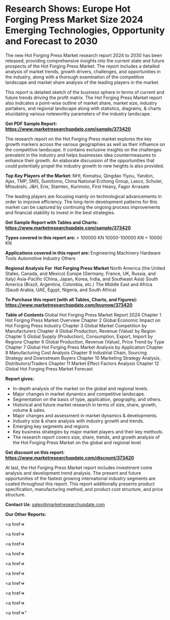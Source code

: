 # Research Shows: Europe Hot Forging Press Market Size 2024 Emerging Technologies, Opportunity and Forecast to 2030

The new Hot Forging Press Market research report 2024 to 2030 has been released, providing comprehensive insights into the current state and future prospects of the Hot Forging Press Market. The report includes a detailed analysis of market trends, growth drivers, challenges, and opportunities in the industry, along with a thorough examination of the competitive landscape and market share analysis of the leading players in the market.

This report is detailed sketch of the business sphere in terms of current and future trends driving the profit matrix. The Hot Forging Press Market report also indicates a point-wise outline of market share, market size, industry partakers, and regional landscape along with statistics, diagrams, &amp; charts elucidating various noteworthy parameters of the industry landscape.

<strong><b>Get PDF Sample Report: <a href=https://www.marketresearchupdate.com/sample/373420>https://www.marketresearchupdate.com/sample/373420</a></b></strong>

The research report on the Hot Forging Press market explores the key growth markers across the various geographies as well as their influence on the competitive landscape. It contains exclusive insights on the challenges prevalent in the industry and helps businesses idea countermeasures to enhance their growth. An elaborate discussion of the opportunities that could potentially propel the industry growth to new heights is also provided.

<strong><b>Top Key Players of the Market:
</b></strong>NHI, Komatsu, Qingdao Yiyou, Yandon, Ajax, TMP, SMS, Sumitomo, China National Erzhong Group, Lasco, Schuler, Mitsubishi, J&H, Erie, Stamtec, Kurimoto, First Heavy, Fagor Arrasate<strong><b>
</b></strong>

The leading players are focusing mainly on technological advancements in order to improve efficiency. The long-term development patterns for this market can be captured by continuing the ongoing process improvements and financial stability to invest in the best strategies.

<strong><b>Get Sample Report with Tables and Charts: <a href=https://www.marketresearchupdate.com/sample/373420>https://www.marketresearchupdate.com/sample/373420</a></b></strong>

<strong><b>Types covered in this report are:
</b></strong>> 100000 KN
10000-100000 KN
< 10000 KN<strong><b>
</b></strong>

<strong><b>Applications covered in this report are:
</b></strong>Engineering Machinery
Hardware Tools
Automotive Industry
Others<strong><b>
</b></strong>

<strong><b>Regional Analysis For  Hot Forging Press Market</b></strong><strong><b>
</b></strong>North America (the United States, Canada, and Mexico)
Europe (Germany, France, UK, Russia, and Italy)
Asia-Pacific (China, Japan, Korea, India, and Southeast Asia)
South America (Brazil, Argentina, Colombia, etc.)
The Middle East and Africa (Saudi Arabia, UAE, Egypt, Nigeria, and South Africa)

<strong><b>To Purchase this report (with all Tables, Charts, and Figures): <a href=https://www.marketresearchupdate.com/buynow/373420>https://www.marketresearchupdate.com/buynow/373420</a></b></strong>

<strong><b>Table of Contents</b></strong><strong><b>
</b></strong>Global Hot Forging Press Market Report 2024
Chapter 1 Hot Forging Press Market Overview
Chapter 2 Global Economic Impact on Hot Forging Press Industry
Chapter 3 Global Market Competition by Manufacturers
Chapter 4 Global Production, Revenue (Value) by Region
Chapter 5 Global Supply (Production), Consumption, Export, Import by Regions
Chapter 6 Global Production, Revenue (Value), Price Trend by Type
Chapter 7 Global Hot Forging Press Market Analysis by Application
Chapter 8 Manufacturing Cost Analysis
Chapter 9 Industrial Chain, Sourcing Strategy and Downstream Buyers
Chapter 10 Marketing Strategy Analysis, Distributors/Traders
Chapter 11 Market Effect Factors Analysis
Chapter 12 Global Hot Forging Press Market Forecast

<strong><b>Report gives:</b></strong>

- In-depth analysis of the market on the global and regional levels.
- Major changes in market dynamics and competitive landscape.
- Segmentation on the basis of type, application, geography, and others.
- Historical and future market research in terms of size, share, growth, volume &amp; sales.
- Major changes and assessment in market dynamics &amp; developments.
- Industry size &amp; share analysis with industry growth and trends.
- Emerging key segments and regions
- Key business strategies by major market players and their key methods.
- The research report covers size, share, trends, and growth analysis of the Hot Forging Press Market on the global and regional level.

<strong><b>Get discount on this report: <a href=https://www.marketresearchupdate.com/discount/373420>https://www.marketresearchupdate.com/discount/373420</a></b></strong>

At last, the Hot Forging Press Market report includes investment come analysis and development trend analysis. The present and future opportunities of the fastest growing international industry segments are coated throughout this report. This report additionally presents product specification, manufacturing method, and product cost structure, and price structure.

<strong><b>Contact Us:
</b></strong>sales@marketresearchupdate.com

<strong>Our Other Reports:</strong>

<a href=></a>

<a href=></a>

<a href=></a>

<a href=></a>

<a href=></a>

<a href=></a>

<a href=></a>

<a href=></a>

<a href=></a>

<a href=></a>"
